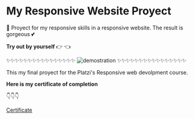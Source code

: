 # My Responsive Website Proyect

📲 Proyect for my responsive skills in a responsive website. The result is gorgeous 💕 

**Try out by yourself**  👉  👈

✨✨✨✨✨✨✨✨✨✨✨✨✨✨✨✨
![demostration](https://user-images.githubusercontent.com/79861715/140994731-c1cf92b2-0912-4fc7-aac0-708940af593e.gif)
✨✨✨✨✨✨✨✨✨✨✨✨✨✨✨✨

This my final proyect for the Platzi's Responsive web devolpment course.


**Here is my certificate of completion**


👇👇👇


[Certificate](https://platzi.com/p/luiggytamayo/curso/2030-course/diploma/detalle/)

